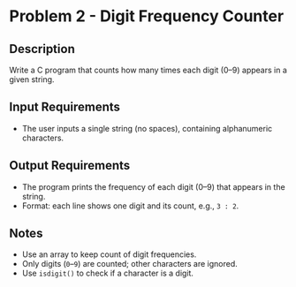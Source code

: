 # Problem 2 - Digit Frequency Counter

## Description
Write a C program that counts how many times each digit (0–9) appears in a given string.

## Input Requirements
- The user inputs a single string (no spaces), containing alphanumeric characters.

## Output Requirements
- The program prints the frequency of each digit (0–9) that appears in the string.
- Format: each line shows one digit and its count, e.g., `3 : 2`.

## Notes
- Use an array to keep count of digit frequencies.
- Only digits (`0`–`9`) are counted; other characters are ignored.
- Use `isdigit()` to check if a character is a digit.
